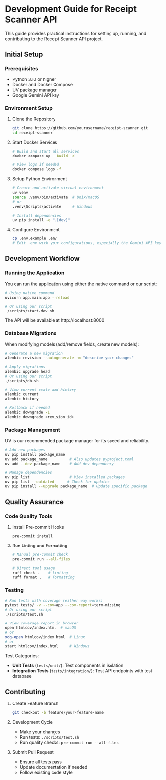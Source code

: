 # Development Guide for Receipt Scanner API

This guide provides practical instructions for setting up, running, and contributing to the Receipt Scanner API project.

## Initial Setup

### Prerequisites

- Python 3.10 or higher
- Docker and Docker Compose
- UV package manager
- Google Gemini API key

### Environment Setup

1. Clone the Repository
   ```bash
   git clone https://github.com/yourusername/receipt-scanner.git
   cd receipt-scanner
   ```

2. Start Docker Services
   ```bash
   # Build and start all services
   docker compose up --build -d

   # View logs if needed
   docker compose logs -f
   ```

3. Setup Python Environment
   ```bash
   # Create and activate virtual environment
   uv venv
   source .venv/bin/activate  # Unix/macOS
   # or
   .venv\Scripts\activate     # Windows

   # Install dependencies
   uv pip install -e ".[dev]"
   ```

4. Configure Environment
   ```bash
   cp .env.example .env
   # Edit .env with your configurations, especially the Gemini API key
   ```

## Development Workflow

### Running the Application

You can run the application using either the native command or our script:

```bash
# Using native command
uvicorn app.main:app --reload

# Or using our script
./scripts/start-dev.sh
```
The API will be available at http://localhost:8000

### Database Migrations

When modifying models (add/remove fields, create new models):

```bash
# Generate a new migration
alembic revision --autogenerate -m "describe your changes"

# Apply migrations
alembic upgrade head
# Or using our script
./scripts/db.sh

# View current state and history
alembic current
alembic history

# Rollback if needed
alembic downgrade -1
alembic downgrade <revision_id>
```

### Package Management

UV is our recommended package manager for its speed and reliability.

```bash
# Add new packages
uv pip install package_name
uv add package_name          # Also updates pyproject.toml
uv add --dev package_name    # Add dev dependency

# Manage dependencies
uv pip list                  # View installed packages
uv pip list --outdated      # Check for updates
uv pip install --upgrade package_name  # Update specific package
```

## Quality Assurance

### Code Quality Tools

1. Install Pre-commit Hooks
   ```bash
   pre-commit install
   ```

2. Run Linting and Formatting
   ```bash
   # Manual pre-commit check
   pre-commit run --all-files

   # Direct tool usage
   ruff check .    # Linting
   ruff format .   # Formatting
   ```

### Testing

```bash
# Run tests with coverage (either way works)
pytest tests/ -v --cov=app --cov-report=term-missing
# Or using our script
./scripts/test.sh

# View coverage report in browser
open htmlcov/index.html  # macOS
# or
xdg-open htmlcov/index.html  # Linux
# or
start htmlcov/index.html     # Windows
```

Test Categories:
- **Unit Tests** (`tests/unit/`): Test components in isolation
- **Integration Tests** (`tests/integration/`): Test API endpoints with test database

## Contributing

1. Create Feature Branch
   ```bash
   git checkout -b feature/your-feature-name
   ```

2. Development Cycle
   - Make your changes
   - Run tests: `./scripts/test.sh`
   - Run quality checks: `pre-commit run --all-files`

3. Submit Pull Request
   - Ensure all tests pass
   - Update documentation if needed
   - Follow existing code style

